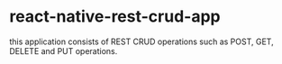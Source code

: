 # react-native-rest-crud-app
this application consists of REST CRUD operations such as POST, GET, DELETE and PUT operations.
